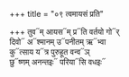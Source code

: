 +++
title = "०९ त्वमायसं प्रति"

+++
तुव᳓म् आयस᳓म् प्र᳓ति वर्तयो गो᳓र्  
दिवो᳓ अ᳓श्मानम् उ᳓पनीतम् ऋ᳓भ्वा  
कु᳓त्साय य᳓त्र पुरुहूत वन्व᳓ञ्  
छु᳓ष्णम् अनन्तइः᳓ परिया᳓सि वधइः᳓